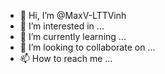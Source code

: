 - 👋 Hi, I’m @MaxV-LTTVinh
- 👀 I’m interested in ...
- 🌱 I’m currently learning ...
- 💞️ I’m looking to collaborate on ...
- 📫 How to reach me ...

<!---
MaxV-LTTVinh/MaxV-LTTVinh is a ✨ special ✨ repository because its `README.md` (this file) appears on your GitHub profile.
You can click the Preview link to take a look at your changes.
--->
